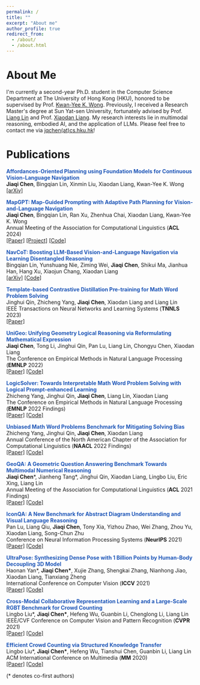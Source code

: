 ```yaml
---
permalink: /
title: ""
excerpt: "About me"
author_profile: true
redirect_from: 
  - /about/
  - /about.html
---
```

About Me
=====
I'm currently a second-year Ph.D. student in the Computer Science Department at The University of Hong Kong (HKU), honored to be supervised by Prof. [Kwan-Yee K. Wong](https://i.cs.hku.hk/~kykwong/). Previously, I received a Research Master's degree at Sun Yat-sen University, fortunately advised by Prof. [Liang Lin](https://scholar.google.com/citations?user=Nav8m8gAAAAJ&hl) and Prof. [Xiaodan Liang](https://scholar.google.com/citations?user=voxznZAAAAAJ&hl). My research interests lie in multimodal reasoning, embodied AI, and the application of LLMs. Please feel free to contact me via [jqchen(at)cs.hku.hk](mailto:jqchen@cs.hku.hk)!

Publications
======
<strong><font style = "color:#1f57b8">Affordances-Oriented Planning using Foundation Models for Continuous Vision-Language Navigation</font></strong><br />
**Jiaqi Chen**, Bingqian Lin, Xinmin Liu, Xiaodan Liang, Kwan-Yee K. Wong<br />
[[arXiv]](https://arxiv.org/abs/2407.05890) <br />

<strong><font style = "color:#1f57b8">MapGPT: Map-Guided Prompting with Adaptive Path Planning for Vision-and-Language Navigation</font></strong><br />
**Jiaqi Chen**, Bingqian Lin, Ran Xu, Zhenhua Chai, Xiaodan Liang, Kwan-Yee K. Wong<br />
Annual Meeting of the Association for Computational Linguistics (**ACL** 2024)<br />
[[Paper]](https://arxiv.org/abs/2401.07314) [[Project]](https://chen-judge.github.io/MapGPT/) [[Code]](https://github.com/chen-judge/MapGPT/) <br />

<strong><font style = "color:#1f57b8">NavCoT: Boosting LLM-Based Vision-and-Language Navigation via Learning Disentangled Reasoning</font></strong><br />
Bingqian Lin, Yunshuang Nie, Ziming Wei, **Jiaqi Chen**, Shikui Ma, Jianhua Han, Hang Xu, Xiaojun Chang, Xiaodan Liang <br />
[[arXiv]](https://arxiv.org/abs/2403.07376) [[Code]](https://github.com/expectorlin/NavCoT) <br />

<strong><font style = "color:#1f57b8">Template-based Contrastive Distillation Pre-training for Math Word Problem Solving</font></strong><br />
Jinghui Qin, Zhicheng Yang, <strong>Jiaqi Chen</strong>, Xiaodan Liang and Liang Lin<br />
IEEE Transactions on Neural Networks and Learning Systems (**TNNLS** 2023) <br />
[[Paper]](https://ieeexplore.ieee.org/document/10113691) <br />

<strong><font style = "color:#1f57b8">UniGeo: Unifying Geometry Logical Reasoning via Reformulating Mathematical Expression</font></strong><br />
<strong>Jiaqi Chen</strong>, Tong Li, Jinghui Qin, Pan Lu, Liang Lin, Chongyu Chen, Xiaodan Liang<br />
The Conference on Empirical Methods in Natural Language Processing (**EMNLP** 2022) <br />
[[Paper]](https://arxiv.org/abs/2212.02746) [[Code]](https://github.com/chen-judge/UniGeo) <br />

<strong><font style = "color:#1f57b8">LogicSolver: Towards Interpretable Math Word Problem Solving with Logical Prompt-enhanced Learning</font></strong><br />
Zhicheng Yang, Jinghui Qin, <strong>Jiaqi Chen</strong>, Liang Lin, Xiaodan Liang<br />
The Conference on Empirical Methods in Natural Language Processing (**EMNLP** 2022 Findings) <br />
[[Paper]](https://arxiv.org/abs/2205.08232) [[Code]](https://github.com/yangzhch6/InterMWP)<br />

<strong><font style = "color:#1f57b8">Unbiased Math Word Problems Benchmark for Mitigating Solving Bias</font></strong><br />
Zhicheng Yang, Jinghui Qin, <strong>Jiaqi Chen</strong>, Xiaodan Liang<br />
Annual Conference of the North American Chapter of the Association for Computational Linguistics (**NAACL** 2022 Findings)<br />
[[Paper]](https://arxiv.org/abs/2205.08108) [[Code]](https://github.com/yangzhch6/UnbiasedMWP) <br />

<strong><font style = "color:#1f57b8">GeoQA: A Geometric Question Answering Benchmark Towards Multimodal Numerical Reasoning</font></strong><br />
<strong>Jiaqi Chen</strong>\*, Jianheng Tang\*, Jinghui Qin, Xiaodan Liang, Lingbo Liu, Eric Xing, Liang Lin<br />
Annual Meeting of the Association for Computational Linguistics (**ACL** 2021 Findings)<br />
[[Paper]](https://arxiv.org/abs/2105.14517) [[Code]](https://github.com/chen-judge/GeoQA)

<strong><font style = "color:#1f57b8">IconQA: A New Benchmark for Abstract Diagram Understanding and Visual Language Reasoning</font></strong><br />
Pan Lu, Liang Qiu, <strong>Jiaqi Chen</strong>, Tony Xia, Yizhou Zhao, Wei Zhang, Zhou Yu, Xiaodan Liang, Song-Chun Zhu<br />
Conference on Neural Information Processing Systems (**NeurIPS** 2021)<br />
[[Paper]](https://arxiv.org/abs/2110.13214) [[Code]](https://iconqa.github.io/)

<strong><font style = "color:#1f57b8">UltraPose: Synthesizing Dense Pose with 1 Billion Points by Human-Body Decoupling 3D Model</font></strong><br />
Haonan Yan*, <strong>Jiaqi Chen*</strong>, Xujie Zhang, Shengkai Zhang, Nianhong Jiao, Xiaodan Liang, Tianxiang Zheng<br />
International Conference on Computer Vision (**ICCV** 2021)<br />
[[Paper]](https://arxiv.org/abs/2110.15267) [[Code]](https://github.com/MomoAILab/ultrapose)

<strong><font style = "color:#1f57b8">Cross-Modal Collaborative Representation Learning and a Large-Scale RGBT Benchmark for Crowd Counting</font></strong><br />
Lingbo Liu*, <strong>Jiaqi Chen*</strong>, Hefeng Wu, Guanbin Li, Chenglong Li, Liang Lin<br />
IEEE/CVF Conference on Computer Vision and Pattern Recognition (**CVPR** 2021)<br />
[[Paper]](https://arxiv.org/abs/2012.04529) [[Code]](https://github.com/chen-judge/RGBTCrowdCounting)

<strong><font style = "color:#1f57b8">Efficient Crowd Counting via Structured Knowledge Transfer</font></strong><br />
Lingbo Liu*, <strong>Jiaqi Chen*</strong>, Hefeng Wu, Tianshui Chen, Guanbin Li, Liang Lin<br />
ACM International Conference on Multimedia (**MM** 2020)<br />
[[Paper]](https://arxiv.org/abs/2003.10120) [[Code]](https://github.com/HCPLab-SYSU/SKT)

(* denotes co-first authors) <br />


